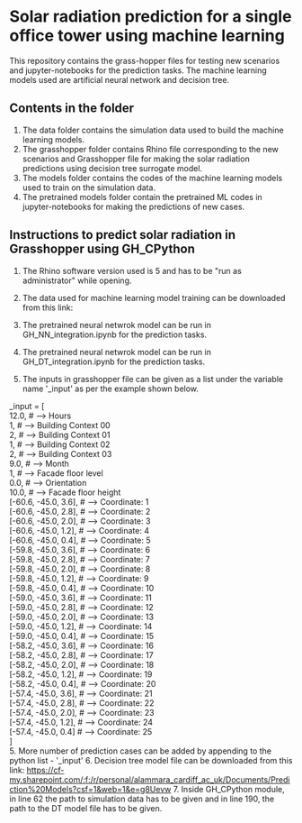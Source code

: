 # Solar radiation prediction for a single office tower using machine learning


This repository contains the grass-hopper files for testing new scenarios and jupyter-notebooks for the prediction tasks. The machine learning models used are artificial neural network and decision tree.


## Contents in the folder
1. The data folder contains the simulation data used to build the machine learning models.
2. The grasshopper folder contains Rhino file corresponding to the new scenarios and Grasshopper file for making the solar radiation predictions using decision tree surrogate model.
3. The models folder contains the  codes of the machine learning models used to train on the simulation data.
4. The pretrained models folder contain the pretrained ML codes in jupyter-notebooks for making the predictions of new cases. 

## Instructions to predict solar radiation in Grasshopper using GH_CPython 
1. The Rhino software version used is 5 and has to be "run as administrator" while opening.
2. The data used for machine learning model training can be downloaded from this link:

3. The pretrained neural netwrok model can be run in GH_NN_integration.ipynb for the prediction tasks. 
4. The pretrained neural netwrok model can be run in GH_DT_integration.ipynb for the prediction tasks.
5. The inputs in grasshopper file can be given as a list under the variable name '_input' as per the example shown below.

_input = [   <br />
12.0, # --> Hours <br />
1, # --> Building Context 00 <br />
2, # --> Building Context 01  <br />
1, # --> Building Context 02 <br />
2, # --> Building Context 03  <br />
9.0, # --> Month  <br />
1, # --> Facade floor level <br />
0.0, # --> Orientation <br />
10.0, # --> Facade floor height <br />
[-60.6, -45.0, 3.6], # --> Coordinate: 1 <br />
[-60.6, -45.0, 2.8], # --> Coordinate: 2 <br />
[-60.6, -45.0, 2.0], # --> Coordinate: 3  <br />
[-60.6, -45.0, 1.2], # --> Coordinate: 4  <br />
[-60.6, -45.0, 0.4], # --> Coordinate: 5  <br />
[-59.8, -45.0, 3.6], # --> Coordinate: 6  <br />
[-59.8, -45.0, 2.8], # --> Coordinate: 7  <br />
[-59.8, -45.0, 2.0], # --> Coordinate: 8  <br />
[-59.8, -45.0, 1.2], # --> Coordinate: 9  <br />
[-59.8, -45.0, 0.4], # --> Coordinate: 10  <br />
[-59.0, -45.0, 3.6], # --> Coordinate: 11  <br />
[-59.0, -45.0, 2.8], # --> Coordinate: 12  <br />
[-59.0, -45.0, 2.0], # --> Coordinate: 13  <br />
[-59.0, -45.0, 1.2], # --> Coordinate: 14  <br />
[-59.0, -45.0, 0.4], # --> Coordinate: 15  <br />
[-58.2, -45.0, 3.6], # --> Coordinate: 16  <br />
[-58.2, -45.0, 2.8], # --> Coordinate: 17  <br />
[-58.2, -45.0, 2.0], # --> Coordinate: 18  <br />
[-58.2, -45.0, 1.2], # --> Coordinate: 19  <br />
[-58.2, -45.0, 0.4], # --> Coordinate: 20  <br />
[-57.4, -45.0, 3.6], # --> Coordinate: 21  <br />
[-57.4, -45.0, 2.8], # --> Coordinate: 22  <br />
[-57.4, -45.0, 2.0], # --> Coordinate: 23  <br />
[-57.4, -45.0, 1.2], # --> Coordinate: 24  <br />
[-57.4, -45.0, 0.4]  # --> Coordinate: 25  <br />
]  <br />
5. More number of prediction  cases can be added  by appending to the python list - '_input'
6. Decision tree model file can be downloaded from this link: 
https://cf-my.sharepoint.com/:f:/r/personal/alammara_cardiff_ac_uk/Documents/Prediction%20Models?csf=1&web=1&e=g8Uevw
7. Inside GH_CPython module, in line 62 the path to simulation data has to be given and in line 190, the path to the DT model file has to be given.
